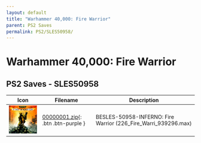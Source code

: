 ```yaml
---
layout: default
title: "Warhammer 40,000: Fire Warrior"
parent: PS2 Saves
permalink: PS2/SLES50958/
---
```

# Warhammer 40,000: Fire Warrior

## PS2 Saves - SLES50958

| Icon | Filename | Description |
|------|----------|-------------|
| ![Warhammer 40,000: Fire Warrior](icon0.png) | [00000001.zip](00000001.zip){: .btn .btn-purple } | BESLES-50958-INFERNO: Fire Warrior (226_Fire_Warri_939296.max) |
